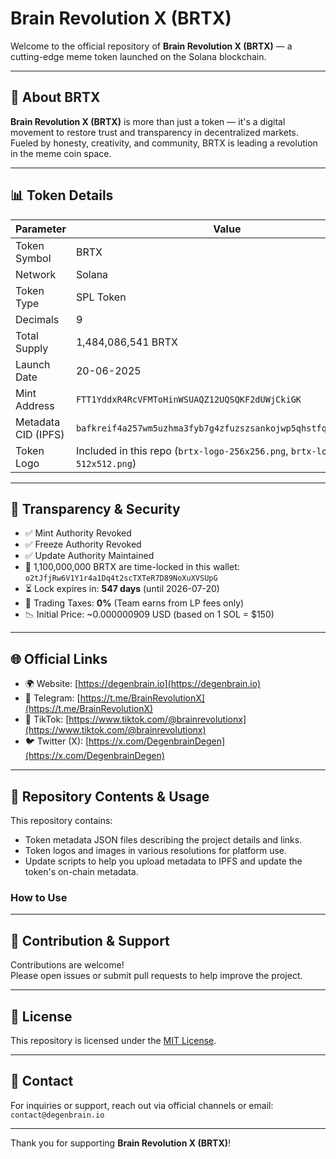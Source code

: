 
# Brain Revolution X (BRTX)

Welcome to the official repository of **Brain Revolution X (BRTX)** — a cutting-edge meme token launched on the Solana blockchain.

---

## 🧠 About BRTX

**Brain Revolution X (BRTX)** is more than just a token — it's a digital movement to restore trust and transparency in decentralized markets. Fueled by honesty, creativity, and community, BRTX is leading a revolution in the meme coin space.

---

## 📊 Token Details

| Parameter             | Value                                               |
|-----------------------|-----------------------------------------------------|
| Token Symbol          | BRTX                                                |
| Network               | Solana                                              |
| Token Type            | SPL Token                                           |
| Decimals              | 9                                                   |
| Total Supply          | 1,484,086,541 BRTX                                  |
| Launch Date           | 20-06-2025                                          |
| Mint Address          | `FTT1YddxR4RcVFMToHinWSUAQZ12UQSQKF2dUWjCkiGK`       |
| Metadata CID (IPFS)   | `bafkreif4a257wm5uzhma3fyb7g4zfuzszsankojwp5qhstfqpp3bmswpq4` |
| Token Logo            | Included in this repo (`brtx-logo-256x256.png`, `brtx-logo-512x512.png`) |

---

## 🔐 Transparency & Security

- ✅ Mint Authority Revoked  
- ✅ Freeze Authority Revoked  
- ✅ Update Authority Maintained  
- 🔐 1,100,000,000 BRTX are time-locked in this wallet:  
  `o2tJfjRw6V1Y1r4a1Dq4t2scTXTeR7D89NoXuXVSUpG`  
- ⏳ Lock expires in: **547 days** (until 2026-07-20)  
- 💸 Trading Taxes: **0%** (Team earns from LP fees only)  
- 📉 Initial Price: ~0.000000909 USD (based on 1 SOL = $150)  

---

## 🌐 Official Links

- 🌍 Website: [https://degenbrain.io](https://degenbrain.io)  
- 📣 Telegram: [https://t.me/BrainRevolutionX](https://t.me/BrainRevolutionX)  
- 🎥 TikTok: [https://www.tiktok.com/@brainrevolutionx](https://www.tiktok.com/@brainrevolutionx)  
- 🐦 Twitter (X): [https://x.com/DegenbrainDegen](https://x.com/DegenbrainDegen)  

---

## 📂 Repository Contents & Usage

This repository contains:

- Token metadata JSON files describing the project details and links.  
- Token logos and images in various resolutions for platform use.  
- Update scripts to help you upload metadata to IPFS and update the token's on-chain metadata.

### How to Use
---

## 🤝 Contribution & Support

Contributions are welcome!  
Please open issues or submit pull requests to help improve the project.

---

## 📄 License

This repository is licensed under the [MIT License](./LICENSE).

---

## 📩 Contact

For inquiries or support, reach out via official channels or email:  
`contact@degenbrain.io`

---

Thank you for supporting **Brain Revolution X (BRTX)**!
